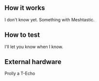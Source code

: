 <!---

This file is used to generate your project datasheet. Please fill in the information below and delete any unused
sections.

You can also include images in this folder and reference them in the markdown. Each image must be less than
512 kb in size, and the combined size of all images must be less than 1 MB.
-->

## How it works

I don't know yet. Something with Meshtastic.

## How to test

I'll let you know when I know.

## External hardware

Prolly a T-Echo
